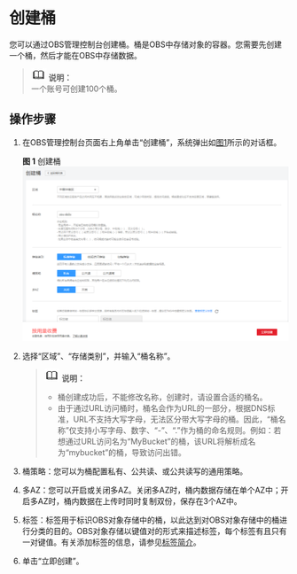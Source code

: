 # 创建桶<a name="zh-cn_topic_0045829050"></a>

您可以通过OBS管理控制台创建桶。桶是OBS中存储对象的容器。您需要先创建一个桶，然后才能在OBS中存储数据。

>![](public_sys-resources/icon-note.gif) **说明：**   
>一个账号可创建100个桶。  

## 操作步骤<a name="sb79f841ab9af4b9faf6cbad1932c33b0"></a>

1.  在OBS管理控制台页面右上角单击“创建桶”，系统弹出如[图1](#fig30207295194414)所示的对话框。

    **图 1**  创建桶<a name="fig30207295194414"></a>  
    ![](figures/创建桶.png "创建桶")

2.  选择“区域”、“存储类别”，并输入“桶名称”。

    >![](public_sys-resources/icon-note.gif) **说明：**   
    >-   桶创建成功后，不能修改名称，创建时，请设置合适的桶名。  
    >-   由于通过URL访问桶时，桶名会作为URL的一部分，根据DNS标准，URL不支持大写字母，无法区分带大写字母的桶。因此，“桶名称”仅支持小写字母、数字、“-”、“.”作为桶的命名规则。例如：若想通过URL访问名为“MyBucket”的桶，该URL将解析成名为“mybucket”的桶，导致访问出错。  

3.  桶策略：您可以为桶配置私有、公共读、或公共读写的通用策略。
4.  多AZ：您可以开启或关闭多AZ。关闭多AZ时，桶内数据存储在单个AZ中；开启多AZ时，桶内数据在上传时同时复制双份，保存在3个AZ中。
5.  标签：标签用于标识OBS对象存储中的桶，以此达到对OBS对象存储中的桶进行分类的目的。OBS对象存储以键值对的形式来描述标签，每个标签有且只有一对键值。有关添加标签的信息，请参见[标签简介](标签简介.md)。
6.  单击“立即创建”。

